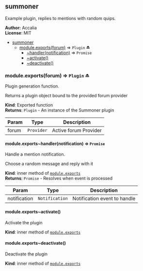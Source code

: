 <a name="module_summoner"></a>

## summoner
Example plugin, replies to mentions with random quips.

**Author:** Accalia  
**License**: MIT  

* [summoner](#module_summoner)
    * [module.exports(forum)](#exp_module_summoner--module.exports) ⇒ <code>Plugin</code> ⏏
        * [~handler(notification)](#module_summoner--module.exports..handler) ⇒ <code>Promise</code>
        * [~activate()](#module_summoner--module.exports..activate)
        * [~deactivate()](#module_summoner--module.exports..deactivate)

<a name="exp_module_summoner--module.exports"></a>

### module.exports(forum) ⇒ <code>Plugin</code> ⏏
Plugin generation function.

Returns a plugin object bound to the provided forum provider

**Kind**: Exported function  
**Returns**: <code>Plugin</code> - An instance of the Summoner plugin  

| Param | Type | Description |
| --- | --- | --- |
| forum | <code>Provider</code> | Active forum Provider |

<a name="module_summoner--module.exports..handler"></a>

#### module.exports~handler(notification) ⇒ <code>Promise</code>
Handle a mention notification.

Choose a random message and reply with it

**Kind**: inner method of <code>[module.exports](#exp_module_summoner--module.exports)</code>  
**Returns**: <code>Promise</code> - Resolves when event is processed  

| Param | Type | Description |
| --- | --- | --- |
| notification | <code>Notification</code> | Notification event to handle |

<a name="module_summoner--module.exports..activate"></a>

#### module.exports~activate()
Activate the plugin

**Kind**: inner method of <code>[module.exports](#exp_module_summoner--module.exports)</code>  
<a name="module_summoner--module.exports..deactivate"></a>

#### module.exports~deactivate()
Deactivate the plugin

**Kind**: inner method of <code>[module.exports](#exp_module_summoner--module.exports)</code>  
